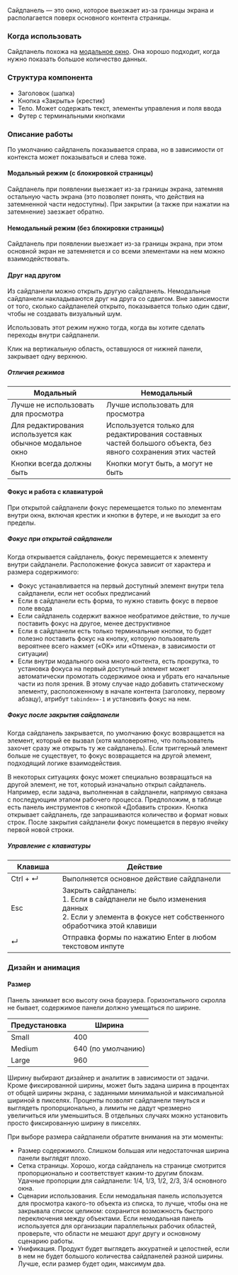 Сайдпанель — это окно, которое выезжает из-за границы экрана и располагается поверх основного контента страницы.

### Когда использовать

Сайдпанель похожа на [модальное окно](/ru/components/modal). Она хорошо подходит, когда нужно показать большое количество данных.

### Структура компонента

-   Заголовок (шапка)
-   Кнопка «Закрыть» (крестик)
-   Тело. Может содержать текст, элементы управления и поля ввода
-   Футер с терминальными кнопками

### Описание работы

По умолчанию сайдпанель показывается справа, но в зависимости от контекста может показываться и слева тоже.

#### Модальный режим (с блокировкой страницы)

Сайдпанель при появлении выезжает из-за границы экрана, затемняя остальную часть экрана (это позволяет понять, что действия на затемненной части недоступны). При закрытии (а также при нажатии на затемнение) заезжает обратно.

<!-- example(sidepanel-modal-mode) -->

#### Немодальный режим (без блокировки страницы)

Сайдпанель при появлении выезжает из-за границы экрана, при этом основной экран не затемняется и со всеми элементами на нем можно взаимодействовать.

<!-- example(sidepanel-normal-mode) -->

#### Друг над другом

Из сайдпанели можно открыть другую сайдпанель. Немодальные сайдпанели накладываются друг на друга со сдвигом. Вне зависимости от того, сколько сайдпанелей открыто, показывается только один сдвиг, чтобы не создавать визуальный шум.

Использовать этот режим нужно тогда, когда вы хотите сделать переходы внутри сайдпанели.

Клик на вертикальную область, оставшуюся от нижней панели, закрывает одну верхнюю.

<!-- example(sidepanel-overlayed) -->

##### Отличия режимов

| Модальный                                                  | Немодальный                                                                                                 |
| ---------------------------------------------------------- | ----------------------------------------------------------------------------------------------------------- |
| Лучше не использовать для просмотра                        | Лучше использовать для просмотра                                                                            |
| Для редактирования используется как обычное модальное окно | Используется только для редактирования составных частей большого объекта, без явного сохранения этих частей |
| Кнопки всегда должны быть                                  | Кнопки могут быть, а могут не быть                                                                          |

#### Фокус и работа с клавиатурой

При открытой сайдпанели фокус перемещается только по элементам внутри окна, включая крестик и кнопки в футере, и не выходит за его пределы.

##### Фокус при открытой сайдпанели

Когда открывается сайдпанель, фокус перемещается к элементу внутри сайдпанели. Расположение фокуса зависит от характера и размера содержимого:

-   Фокус устанавливается на первый доступный элемент внутри тела сайдпанели, если нет особых предписаний
-   Если в сайдпанели есть форма, то нужно ставить фокус в первое поле ввода
-   Если сайдпанель содержит важное необратимое действие, то лучше поставить фокус на другое, менее деструктивное
-   Если в сайдпанели есть только терминальные кнопки, то будет полезно поставить фокус на кнопку, которую пользователь вероятнее всего нажмет («OK» или «Отмена», в зависимости от ситуации)
-   Если внутри модального окна много контента, есть прокрутка, то установка фокуса на первый доступный элемент может автоматически промотать содержимое окна и убрать его начальные части из поля зрения. В этому случае надо добавить статическому элементу, расположенному в начале контента (заголовку, первому абзацу), атрибут `tabindex=-1` и установить фокус на нем.

##### Фокус после закрытия сайдпанели

Когда сайдпанель закрывается, по умолчанию фокус возвращается на элемент, который ее вызвал (хотя маловероятно, что пользователь захочет сразу же открыть ту же сайдпанель). Если триггерный элемент больше не существует, то фокус возвращается на другой элемент, подходящий логике взаимодействия.

В некоторых ситуациях фокус может специально возвращаться на другой элемент, не тот, который изначально открыл сайдпанель. Например, если задача, выполненная в сайдпанели, напрямую связана с последующим этапом рабочего процесса. Предположим, в таблице есть панель инструментов с кнопкой «Добавить строки». Кнопка открывает сайдпанель, где запрашиваются количество и формат новых строк. После закрытия сайдпанели фокус помещается в первую ячейку первой новой строки.

##### Управление с клавиатуры

| <div style="min-width: 100px;">Клавиша</div>                                               | Действие                                                                                                                                      |
| ------------------------------------------------------------------------------------------ | --------------------------------------------------------------------------------------------------------------------------------------------- |
| <span class="docs-hot-key-button">Ctrl</span> + <span class="docs-hot-key-button">↵</span> | Выполняется основное действие сайдпанели                                                                                                      |
| <span class="docs-hot-key-button">Esc</span>                                               | Закрыть сайдпанель:<br>1. Если в сайдпанели не было изменения данных<br>2. Если у элемента в фокусе нет собственного обработчика этой клавиши |
| <span class="docs-hot-key-button">↵</span>                                                 | Отправка формы по нажатию Enter в любом текстовом инпуте                                                                                      |

### Дизайн и анимация

#### Размер

Панель занимает всю высоту окна браузера. Горизонтального скролла не бывает, содержимое панели должно умещаться по ширине.

| Предустановка | Ширина             |
| ------------- | ------------------ |
| Small         | 400                |
| Medium        | 640 (по умолчанию) |
| Large         | 960                |

<!-- example(sidepanel-sizes) -->

Ширину выбирают дизайнер и аналитик в зависимости от задачи. Кроме фиксированной ширины, может быть задана ширина в процентах от общей ширины экрана, с заданными минимальной и максимальной шириной в пикселях. Проценты позволят сайдпанели тянуться и выглядеть пропорционально, а лимиты не дадут чрезмерно увеличиться или уменьшиться. В отдельных случаях можно установить просто фиксированную ширину в пикселях.

При выборе размера сайдпанели обратите внимания на эти моменты:

-   Размер содержимого. Слишком большая или недостаточная ширина панели выглядят плохо.
-   Сетка страницы. Хорошо, когда сайдпанель на странице смотрится пропорционально и соответствует каким-то другим блокам. Удачные пропорции для сайдпанели: 1/4, 1/3, 1/2, 2/3, 3/4 основного окна.
-   Сценарии использования. Если немодальная панель используется для просмотра какого-то объекта из списка, то лучше, чтобы она не закрывала список целиком: сохранится возможность быстрого переключения между объектами. Если немодальная панель используется для организации параллельных рабочих областей, проверьте, что области не мешают друг другу и основному сценарию работы.
-   Унификация. Продукт будет выглядеть аккуратней и целостней, если в нем не будет большого количества сайдпанелей разной ширины. Лучше, если размер будет один, максимум два.
